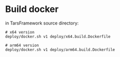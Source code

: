 # Build docker

in TarsFramework source directory:
```
# x64 version
deploy/docker.sh v1 deploy/x64.build.Dockerfile

# arm64 version
deploy/docker.sh v1 deploy/arm64.build.Dockerfile

```

